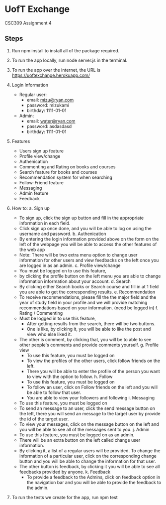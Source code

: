# UofT Exchange
CSC309 Assignment 4

## Steps
1. Run npm install to install all of the package required.
2. To run the app locally, run node server.js in the terminal.
3. To run the app over the internet, the URL is https://uoftexchange.herokuapp.com/
4. Login Information
	- Regular user:
		- email: mizu@ryan.com
		- password: mizukami
		- birthday: 1111-01-01
	- Admin:
		- email: water@ryan.com
		- password: asdasdasd
		- birthday: 1111-01-01
5. Features
   - Users sign up feature
   - Profile view/change
   - Authenication
   - Commenting and Rating on books and courses
   - Search feature for books and courses
   - Recommendation system for when searching
   - Follow-Friend feature
   - Messaging
   - Admin feature
   - Feedback
6. How to:
   a. Sign up
   	- To sign up, click the sign up button and fill in the appropriate information in each field.
	- Click sign up once done, and you will be able to log on using the username and password.
   b. Authenication
   	- By entering the login information provided above on the form on the left of the webpage you will be able to access the other features of the web app
	- Note: There will be two extra menu option to change user information for other users and view feedbacks on the left once you are logged in as an admin.
   c. Profile view/change
  	- You must be logged on to use this feature,
   	- by clicking the profile button on the left menu you are able to change information information about your account.
   d. Search
   	- By clicking either Search books or Search course and fill in at 1 field you are able to get the corresponding results.
   e. Recommendation
   	- To receive recommendations, please fill the the major field and the year of study field in your profile and we will provide matching recommendations based on your information. (need be logged in)
   f. Rating / Commenting
   	- Must be logged in to use this feature,
      	- After getting results from the search, there will be two buttons.
      	- One is like, by clicking it, you will be able to like the post and view who else liked it.
	- The other is comment, by clicking that, you will be to able to see other people's comments and provide comments yourself.
   g. Profile view
      	- To use this feature, you must be logged on
      	- To view the profiles of the other users, click follow friends on the left.
      	- There you will be able to enter the profile of the person you want to view with the option to follow.
   h. Follow
      	- To use this feature, you must be logged on
      	- To follow an user, click on Follow friends on the left and you will be able to follow that user.
      	- You are able to view your followers and following
   i. Messaging
   	- To use this feature, you must be logged on
   	- To send an message to an user, click the send message button on the left, there you will send an message to the target user by provide the id of the target user.
   	- To view your messages, click on the message button on the left and you will be able to see all of the messages sent to you.
   j. Admin
   	- To use this feature, you must be logged on as an admin.
   	- There will be an extra button on the left called change user information.
   	- By clicking it, a list of a regular users will be provided. To change the information of a particular user, click on the corresponding change button and you will be able to change the information for that user.
   	- The other button is feedback, by clicking it you will be able to see all feedbacks provided by anyone.
   k. Feedback
      	- To provide a feedback to the Admins, click on feedback option in the navigation bar and you will be able to provide the feedback to the admin.

6. To run the tests we create for the app, run npm test










